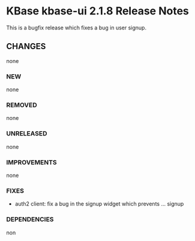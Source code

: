 # KBase kbase-ui 2.1.8 Release Notes

This is a bugfix release which fixes a bug in user signup.

## CHANGES

none

### NEW

none

### REMOVED

none

### UNRELEASED

none

### IMPROVEMENTS

none

### FIXES

- auth2 client: fix a bug in the signup widget which prevents ... signup

### DEPENDENCIES

non

